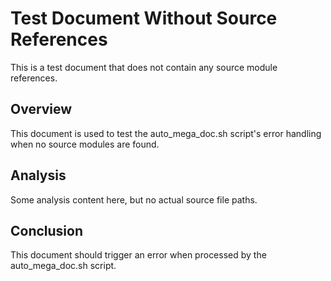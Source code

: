 # Test Document Without Source References

This is a test document that does not contain any source module references.

## Overview

This document is used to test the auto_mega_doc.sh script's error handling when no source modules are found.

## Analysis

Some analysis content here, but no actual source file paths.

## Conclusion

This document should trigger an error when processed by the auto_mega_doc.sh script.
